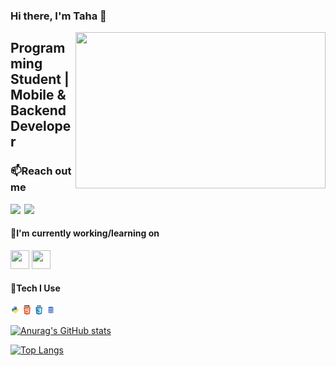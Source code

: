 ### Hi there, I'm Taha 👋

<!--
**tahaturan/tahaturan** is a ✨ _special_ ✨ repository because its `README.md` (this file) appears on your GitHub profile.

Here are some ideas to get you started:

- 🔭 I’m currently working on ...
- 🌱 I’m currently learning ...
- 👯 I’m looking to collaborate on ...
- 🤔 I’m looking for help with ...
- 💬 Ask me about ...
- 📫 How to reach me: ...
- 😄 Pronouns: ...
- ⚡ Fun fact: ...
-->
<img src="https://media.giphy.com/media/qKltgF7Aw515K/giphy.gif" align="right" width="400" height="250">

## Programming Student | Mobile & Backend Developer

### 📫Reach out me

[<img  width="22" src="https://unpkg.com/simple-icons@v6/icons/linkedin.svg" align="letf" />][linkedin]
[<img  width="22" src="https://unpkg.com/simple-icons@v6/icons/instagram.svg" align="left" />][instagram]
<br />

#### 🌱I'm currently working/learning on

<img src="https://miro.medium.com/max/900/0*1QVqmVbbaVm1f_n9.png"  width="30" height="30">
<img src="https://logowik.com/content/uploads/images/flutter5786.jpg"  width="30" height="30">

<br />

#### 🔭Tech I Use

<img src="https://raw.githubusercontent.com/github/explore/80688e429a7d4ef2fca1e82350fe8e3517d3494d/topics/python/python.png"  width="15" height="15">
<img src="https://raw.githubusercontent.com/github/explore/80688e429a7d4ef2fca1e82350fe8e3517d3494d/topics/html/html.png"  width="15" height="15">
<img src="https://raw.githubusercontent.com/github/explore/80688e429a7d4ef2fca1e82350fe8e3517d3494d/topics/css/css.png"  width="15" height="15">
<img src="https://raw.githubusercontent.com/github/explore/80688e429a7d4ef2fca1e82350fe8e3517d3494d/topics/sql/sql.png"  width="15" height="15">

<br />

[![Anurag's GitHub stats](https://github-readme-stats.vercel.app/api?username=tahaturan&theme=radical)](https://github.com/anuraghazra/github-readme-stats)

[![Top Langs](https://github-readme-stats.vercel.app/api/top-langs/?username=tahaturan&layout=compact)](https://github.com/anuraghazra/github-readme-stats)

[linkedin]: https://www.linkedin.com/in/taha-turan/
[instagram]: https://www.instagram.com/tahaaturan/
